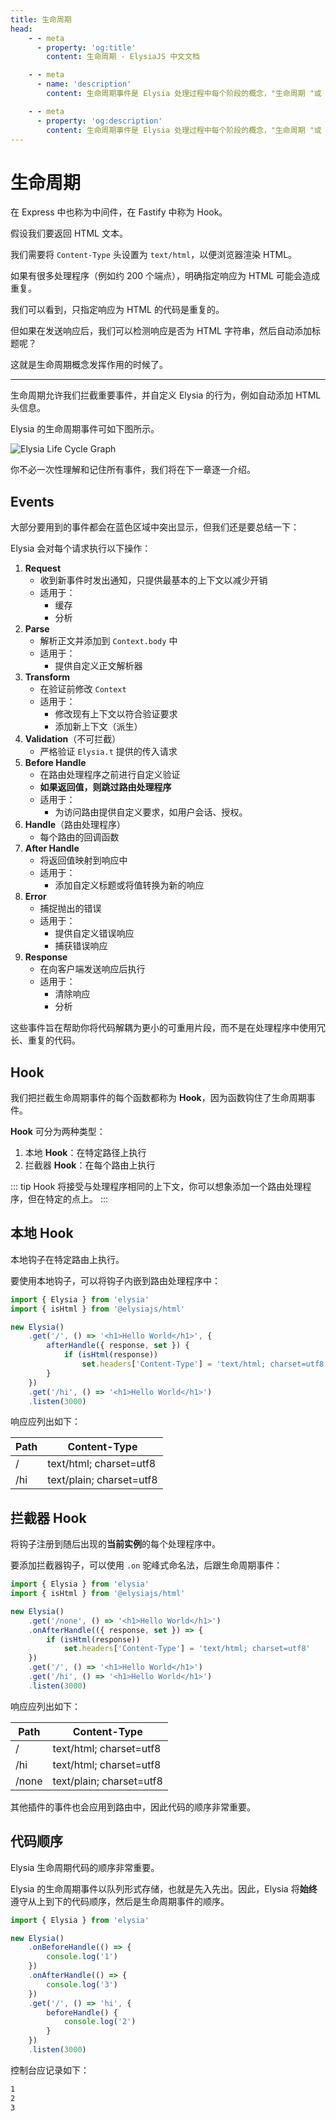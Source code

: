 ```yaml
---
title: 生命周期
head:
    - - meta
      - property: 'og:title'
        content: 生命周期 - ElysiaJS 中文文档

    - - meta
      - name: 'description'
        content: 生命周期事件是 Elysia 处理过程中每个阶段的概念，"生命周期 "或 "钩子 "是一个事件监听器，用于拦截和监听这些循环事件。钩子允许你转换数据管道中运行的数据。有了钩子，你就可以定制 Elysia，充分发挥其潜力。

    - - meta
      - property: 'og:description'
        content: 生命周期事件是 Elysia 处理过程中每个阶段的概念，"生命周期 "或 "钩子 "是一个事件监听器，用于拦截和监听这些循环事件。钩子允许你转换数据管道中运行的数据。有了钩子，你就可以定制 Elysia，充分发挥其潜力。
---
```


# 生命周期

在 Express 中也称为中间件，在 Fastify 中称为 Hook。

假设我们要返回 HTML 文本。

我们需要将 `Content-Type` 头设置为 `text/html`，以便浏览器渲染 HTML。

如果有很多处理程序（例如约 200 个端点），明确指定响应为 HTML 可能会造成重复。

我们可以看到，只指定响应为 HTML 的代码是重复的。

但如果在发送响应后，我们可以检测响应是否为 HTML 字符串，然后自动添加标题呢？

这就是生命周期概念发挥作用的时候了。

---

生命周期允许我们拦截重要事件，并自定义 Elysia 的行为，例如自动添加 HTML 头信息。

Elysia 的生命周期事件可如下图所示。

![Elysia Life Cycle Graph](/assets/lifecycle.webp)

你不必一次性理解和记住所有事件，我们将在下一章逐一介绍。

## Events

大部分要用到的事件都会在蓝色区域中突出显示，但我们还是要总结一下：

Elysia 会对每个请求执行以下操作：

1. **Request**
    - 收到新事件时发出通知，只提供最基本的上下文以减少开销
    - 适用于：
        - 缓存
        - 分析
2. **Parse**
    - 解析正文并添加到 `Context.body` 中
    - 适用于：
        - 提供自定义正文解析器
3. **Transform**
    - 在验证前修改 `Context`
    - 适用于：
        - 修改现有上下文以符合验证要求
        - 添加新上下文（派生）
4. **Validation**（不可拦截）
    - 严格验证 `Elysia.t` 提供的传入请求
5. **Before Handle**
    - 在路由处理程序之前进行自定义验证
    - **如果返回值，则跳过路由处理程序**
    - 适用于：
        - 为访问路由提供自定义要求，如用户会话、授权。
6. **Handle**（路由处理程序）
    - 每个路由的回调函数
7. **After Handle**
    - 将返回值映射到响应中
    - 适用于：
        - 添加自定义标题或将值转换为新的响应
8. **Error**
    - 捕捉抛出的错误
    - 适用于：
        - 提供自定义错误响应
        - 捕获错误响应
9. **Response**
    - 在向客户端发送响应后执行
    - 适用于：
        - 清除响应
        - 分析

这些事件旨在帮助你将代码解耦为更小的可重用片段，而不是在处理程序中使用冗长、重复的代码。

## Hook

我们把拦截生命周期事件的每个函数都称为 **Hook**，因为函数钩住了生命周期事件。

**Hook** 可分为两种类型：

1. 本地 **Hook**：在特定路径上执行
2. 拦截器 **Hook**：在每个路由上执行

::: tip
Hook 将接受与处理程序相同的上下文，你可以想象添加一个路由处理程序，但在特定的点上。
:::

## 本地 Hook

本地钩子在特定路由上执行。

要使用本地钩子，可以将钩子内嵌到路由处理程序中：

```typescript twoslash
import { Elysia } from 'elysia'
import { isHtml } from '@elysiajs/html'

new Elysia()
    .get('/', () => '<h1>Hello World</h1>', {
        afterHandle({ response, set }) {
            if (isHtml(response))
                set.headers['Content-Type'] = 'text/html; charset=utf8'
        }
    })
    .get('/hi', () => '<h1>Hello World</h1>')
    .listen(3000)
```

响应应列出如下：

| Path | Content-Type             |
| ---- | ------------------------ |
| /    | text/html; charset=utf8  |
| /hi  | text/plain; charset=utf8 |

## 拦截器 Hook

将钩子注册到随后出现的**当前实例**的每个处理程序中。

要添加拦截器钩子，可以使用 `.on` 驼峰式命名法，后跟生命周期事件：

```typescript twoslash
import { Elysia } from 'elysia'
import { isHtml } from '@elysiajs/html'

new Elysia()
    .get('/none', () => '<h1>Hello World</h1>')
    .onAfterHandle(({ response, set }) => {
        if (isHtml(response))
            set.headers['Content-Type'] = 'text/html; charset=utf8'
    })
    .get('/', () => '<h1>Hello World</h1>')
    .get('/hi', () => '<h1>Hello World</h1>')
    .listen(3000)
```

响应应列出如下：

| Path  | Content-Type             |
| ----- | ------------------------ |
| /     | text/html; charset=utf8  |
| /hi   | text/html; charset=utf8  |
| /none | text/plain; charset=utf8 |

其他插件的事件也会应用到路由中，因此代码的顺序非常重要。

## 代码顺序

Elysia 生命周期代码的顺序非常重要。

Elysia 的生命周期事件以队列形式存储，也就是先入先出。因此，Elysia 将**始终**遵守从上到下的代码顺序，然后是生命周期事件的顺序。

```typescript twoslash
import { Elysia } from 'elysia'

new Elysia()
    .onBeforeHandle(() => {
        console.log('1')
    })
    .onAfterHandle(() => {
        console.log('3')
    })
    .get('/', () => 'hi', {
        beforeHandle() {
            console.log('2')
        }
    })
    .listen(3000)
```

控制台应记录如下：

```bash
1
2
3
```
